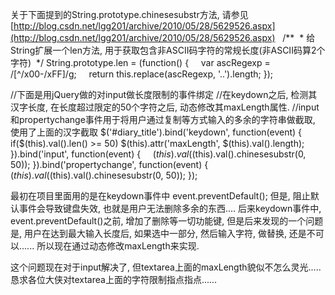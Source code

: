 关于下面提到的String.prototype.chinesesubstr方法, 请参见[http://blog.csdn.net/lgg201/archive/2010/05/28/5629526.aspx](http://blog.csdn.net/lgg201/archive/2010/05/28/5629526.aspx)
 
/**
 * 给String扩展一个len方法, 用于获取包含非ASCII码字符的常规长度(非ASCII码算2个字符)
 */
String.prototype.len = (function() {
    var ascRegexp = /[^/x00-/xFF]/g;
    return this.replace(ascRegexp, '..').length;
});

//下面是用jQuery做的对input做长度限制的事件绑定
//在keydown之后, 检测其汉字长度, 在长度超过限定的50个字符之后, 动态修改其maxLength属性.
//input和propertychange事件用于将用户通过复制等方式输入的多余的字符串做截取, 使用了上面的汉字截取
$('#diary_title').bind('keydown', function(event) {
    if($(this).val().len() >= 50) $(this).attr('maxLength', $(this).val().length);
}).bind('input', function(event) {
    $(this).val($(this).val().chinesesubstr(0, 50));
}).bind('propertychange', function(event) {
    $(this).val($(this).val().chinesesubstr(0, 50));
});

最初在项目里面用的是在keydown事件中
event.preventDefault();
但是, 阻止默认事件会导致键盘失效, 也就是用户无法删除多余的东西....
后来keydown事件中, event.preventDefault()之前, 增加了删除等一切功能键,
但是后来发现的一个问题是, 用户在达到最大输入长度后, 如果选中一部分, 然后输入字符,
做替换, 还是不可以......
所以现在通过动态修改maxLength来实现.

这个问题现在对于input解决了, 但textarea上面的maxLength貌似不怎么灵光.....
恳求各位大侠对textarea上面的字符限制指点指点......
